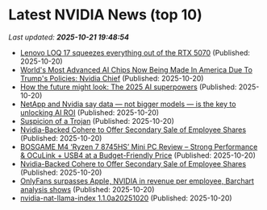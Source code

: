 # Latest NVIDIA News (top 10)
_Last updated: **2025-10-21 19:48:54**_

- [Lenovo LOQ 17 squeezes everything out of the RTX 5070](https://www.notebookcheck.net/Lenovo-LOQ-17-squeezes-everything-out-of-the-RTX-5070.1142712.0.html) (Published: 2025-10-20)
- [World's Most Advanced AI Chips Now Being Made In America Due To Trump's Policies: Nvidia Chief](https://biztoc.com/x/a8b34c3a6bd9cce3) (Published: 2025-10-20)
- [How the future might look: The 2025 AI superpowers](https://www.digitaljournal.com/tech-science/how-the-future-might-look-the-2025-ai-superpowers/article) (Published: 2025-10-20)
- [NetApp and Nvidia say data — not bigger models — is the key to unlocking AI ROI](https://siliconangle.com/2025/10/20/netapp-nvidia-look-unlock-ai-roi-netappinsight/) (Published: 2025-10-20)
- [Suspicion of a Trojan](https://www.bleepingcomputer.com/forums/t/811408/suspicion-of-a-trojan/) (Published: 2025-10-20)
- [Nvidia-Backed Cohere to Offer Secondary Sale of Employee Shares](https://biztoc.com/x/0d7674fe458e15f1) (Published: 2025-10-20)
- [BOSGAME M4 ‘Ryzen 7 8745HS’ Mini PC Review – Strong Performance & OCuLink + USB4 at a Budget-Friendly Price](https://wccftech.com/review/bosgame-m4-ryzen-7-8745hs-mini-pc-review/) (Published: 2025-10-20)
- [Nvidia-Backed Cohere to Offer Secondary Sale of Employee Shares](https://finance.yahoo.com/news/nvidia-backed-cohere-offer-secondary-185909812.html) (Published: 2025-10-20)
- [OnlyFans surpasses Apple, NVIDIA in revenue per employee, Barchart analysis shows](https://economictimes.indiatimes.com/news/international/us/onlyfans-surpasses-apple-nvidia-in-revenue-per-employee-barchart-analysis-shows/articleshow/124709581.cms) (Published: 2025-10-20)
- [nvidia-nat-llama-index 1.1.0a20251020](https://pypi.org/project/nvidia-nat-llama-index/1.1.0a20251020/) (Published: 2025-10-20)
